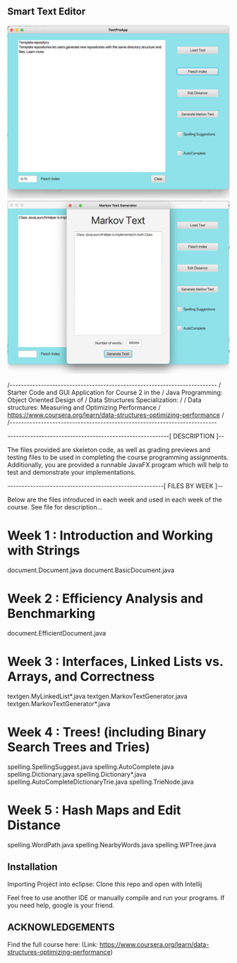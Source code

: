 ## Smart Text Editor


<img src="./resources/1.png">
<img src="./resources/2.png">


/-------------------------------------------------------------------------
/ Starter Code and GUI Application for Course 2 in the
/ Java Programming: Object Oriented Design of 
/ Data Structures Specialization:
/
/ Data structures: Measuring and Optimizing Performance
/ https://www.coursera.org/learn/data-structures-optimizing-performance
/
/-------------------------------------------------------------------------

---------------------------------------------------------[ DESCRIPTION ]--

The files provided are skeleton code, as well as grading previews and 
testing files to be used in completing the course programming 
assignments. Additionally, you are provided a runnable JavaFX program 
which will help to test and demonstrate your implementations.

-------------------------------------------------------[ FILES BY WEEK ]--

Below are the files introduced in each week and used in each week
of the course. See file for description...

Week 1 : Introduction and Working with Strings
==============================================
document.Document.java
document.BasicDocument.java

Week 2 : Efficiency Analysis and Benchmarking
=============================================
document.EfficientDocument.java

Week 3 : Interfaces, Linked Lists vs. Arrays, and Correctness
=============================================================
textgen.MyLinkedList*.java
textgen.MarkovTextGenerator.java
textgen.MarkovTextGenerator*.java

Week 4 : Trees! (including Binary Search Trees and Tries)
=========================================================
spelling.SpellingSuggest.java
spelling.AutoComplete.java
spelling.Dictionary.java
spelling.Dictionary*.java
spelling.AutoCompleteDictionaryTrie.java
spelling.TrieNode.java

Week 5 : Hash Maps and Edit Distance
====================================
spelling.WordPath.java
spelling.NearbyWords.java
spelling.WPTree.java

## Installation

Importing Project into eclipse:
	Clone this repo and open with Intellij 

Feel free to use another IDE or manually compile and run your programs.
If you need help, google is your friend.

## ACKNOWLEDGEMENTS
Find the full course here:
(Link:  https://www.coursera.org/learn/data-structures-optimizing-performance)


